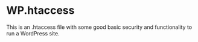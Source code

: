 WP.htaccess
===========

This is an .htaccess file with some good basic security and functionality to run a WordPress site.

